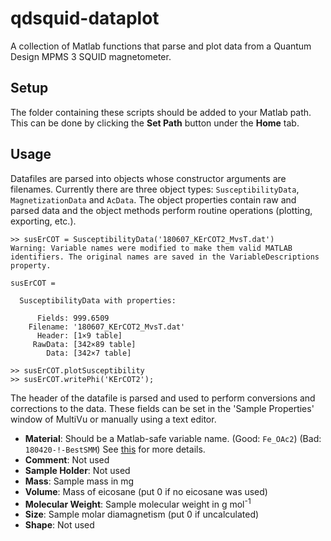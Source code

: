 # qdsquid-dataplot
A collection of Matlab functions that parse and plot data from a Quantum Design MPMS 3 SQUID magnetometer.

## Setup
The folder containing these scripts should be added to your Matlab path. This can be done by clicking the **Set Path** button under the **Home** tab.

## Usage
Datafiles are parsed into objects whose constructor arguments are filenames. Currently there are three object types: `SusceptibilityData`, `MagnetizationData` and `AcData`. The object properties contain raw and parsed data and the object methods perform routine operations (plotting, exporting, etc.).

```
>> susErCOT = SusceptibilityData('180607_KErCOT2_MvsT.dat')
Warning: Variable names were modified to make them valid MATLAB identifiers. The original names are saved in the VariableDescriptions property. 

susErCOT = 

  SusceptibilityData with properties:

      Fields: 999.6509
    Filename: '180607_KErCOT2_MvsT.dat'
      Header: [1×9 table]
     RawData: [342×89 table]
        Data: [342×7 table]
        
>> susErCOT.plotSusceptibility
>> susErCOT.writePhi('KErCOT2');
```

The header of the datafile is parsed and used to perform conversions and corrections to the data. These fields can be set in the 'Sample Properties' window of MultiVu or manually using a text editor.

* **Material**: Should be a Matlab-safe variable name. (Good: `Fe_OAc2`) (Bad: `180420-!-BestSMM`) 
See [this](https://www.mathworks.com/help/matlab/matlab_prog/variable-names.html) for more details.
* **Comment**: Not used
* **Sample Holder**: Not used
* **Mass**: Sample mass in mg
* **Volume**: Mass of eicosane (put 0 if no eicosane was used)
* **Molecular Weight**: Sample molecular weight in g mol<sup>-1</sup>
* **Size**: Sample molar diamagnetism (put 0 if uncalculated)
* **Shape**: Not used
